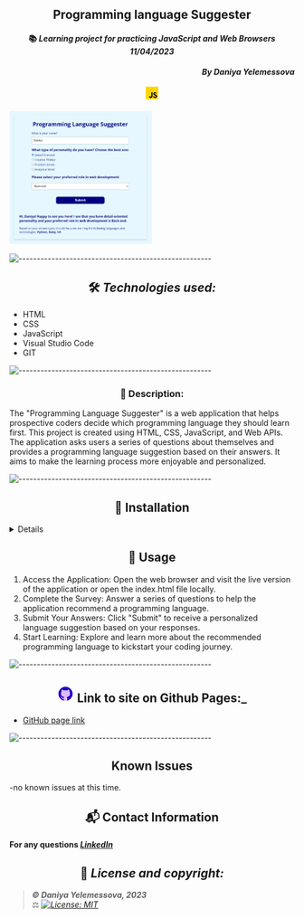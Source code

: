 ## <div align="center">Programming language Suggester</div>

#### <div align="center">📚 _Learning project for practicing JavaScript and Web Browsers  11/04/2023_ </div>

**_<p align="right">By Daniya Yelemessova_**</p>

<p align="center">
  <img src="images/js.png" alt="js" width="30"/>
</p>

<div><img src="images/suggester.png" alt="screen of the program" width="50%" display="block" margin-left="auto" margin-right="auto"/></div>

![-----------------------------------------------------](https://raw.githubusercontent.com/andreasbm/readme/master/assets/lines/rainbow.png)


## <div align="center"> 🛠️ _Technologies used:_

- HTML
- CSS
- JavaScript
- Visual Studio Code
- GIT

![-----------------------------------------------------](https://raw.githubusercontent.com/andreasbm/readme/master/assets/lines/rainbow.png)

### <div align="center"> 🤔 Description:

The "Programming Language Suggester" is a web application that helps prospective coders decide which programming language they should learn first. This project is created using HTML, CSS, JavaScript, and Web APIs. The application asks users a series of questions about themselves and provides a programming language suggestion based on their answers. It aims to make the learning process more enjoyable and personalized.

![-----------------------------------------------------](https://raw.githubusercontent.com/andreasbm/readme/master/assets/lines/rainbow.png)

## <div align="center"> 🚥 Installation

<details>
To set up this project locally for development or testing purposes, follow these steps:

To get started, you'll need to clone this repository to your local machine. Open your terminal or command prompt and use the following command to do so:
1. git clone https://github.com/DaniyaYelemessova/Programming-Language-Suggester.git
2. Navigate to the Project Directory, using **cd**
3. Open the project using **code .**
</details>

## <div align="center"> 🌟 Usage

1. Access the Application: Open the web browser and visit the live version of the application or open the index.html file locally.
2. Complete the Survey: Answer a series of questions to help the application recommend a programming language. 
3. Submit Your Answers: Click "Submit" to receive a personalized language suggestion based on your responses.
4. Start Learning: Explore and learn more about the recommended programming language to kickstart your coding journey.

![-----------------------------------------------------](https://raw.githubusercontent.com/andreasbm/readme/master/assets/lines/rainbow.png)

## <div align="center"> <img src="images/github.png" alt="github icon" width="30px"> Link to site on Github Pages:_

- [GitHub page link](https://github.com/DaniyaYelemessova/Programming-Language-Suggester.git)

![-----------------------------------------------------](https://raw.githubusercontent.com/andreasbm/readme/master/assets/lines/rainbow.png)

## <div align="center"> Known Issues

-no known issues at this time.

## <div align="center"> 📬 Contact Information

#### For any questions _[LinkedIn](www.linkedin.com/in/daniya-collings)_

## <div align="center"> 📘 _License and copyright:_

> **_© Daniya Yelemessova, 2023_**  
> ⚖️ _[![License: MIT](https://img.shields.io/badge/License-MIT-yellow.svg)](https://opensource.org/licenses/MIT)_









